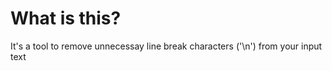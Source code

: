 # What is this?

It's a tool to remove unnecessay line break characters ('\n') from your input text


